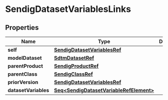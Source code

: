 

# SendigDatasetVariablesLinks


## Properties

Name | Type | Description | Notes
------------ | ------------- | ------------- | -------------
**self** | [**SendigDatasetVariablesRef**](SendigDatasetVariablesRef.md) |  |  [optional]
**modelDataset** | [**SdtmDatasetRef**](SdtmDatasetRef.md) |  |  [optional]
**parentProduct** | [**SendigProductRef**](SendigProductRef.md) |  |  [optional]
**parentClass** | [**SendigClassRef**](SendigClassRef.md) |  |  [optional]
**priorVersion** | [**SendigDatasetVariablesRef**](SendigDatasetVariablesRef.md) |  |  [optional]
**datasetVariables** | [**Seq&lt;SendigDatasetVariableRefElement&gt;**](SendigDatasetVariableRefElement.md) |  |  [optional]



